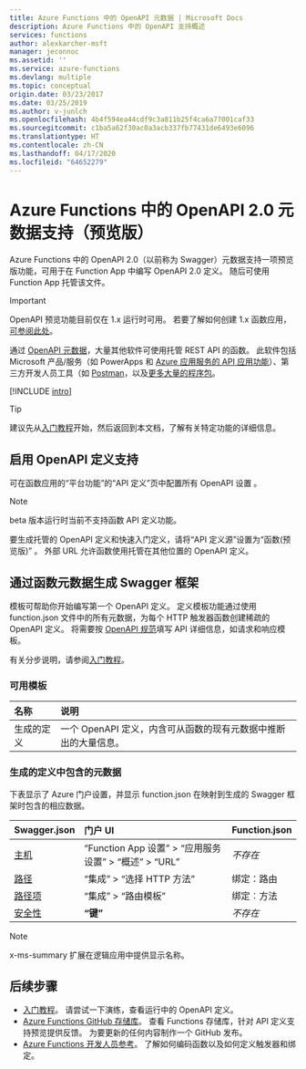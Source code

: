 ```yaml
---
title: Azure Functions 中的 OpenAPI 元数据 | Microsoft Docs
description: Azure Functions 中的 OpenAPI 支持概述
services: functions
author: alexkarcher-msft
manager: jeconnoc
ms.assetid: ''
ms.service: azure-functions
ms.devlang: multiple
ms.topic: conceptual
origin.date: 03/23/2017
ms.date: 03/25/2019
ms.author: v-junlch
ms.openlocfilehash: 4b4f594ea44cdf9c3a811b25f4ca6a77001caf33
ms.sourcegitcommit: c1ba5a62f30ac0a3acb337fb77431de6493e6096
ms.translationtype: HT
ms.contentlocale: zh-CN
ms.lasthandoff: 04/17/2020
ms.locfileid: "64652279"
---
```

# <a name="openapi-20-metadata-support-in-azure-functions-preview"></a>Azure Functions 中的 OpenAPI 2.0 元数据支持（预览版）
Azure Functions 中的 OpenAPI 2.0（以前称为 Swagger）元数据支持一项预览版功能，可用于在 Function App 中编写 OpenAPI 2.0 定义。 随后可使用 Function App 托管该文件。

> [!IMPORTANT]
> OpenAPI 预览功能目前仅在 1.x 运行时可用。 若要了解如何创建 1.x 函数应用，[可参阅此处](./functions-versions.md#creating-1x-apps)。

通过 [OpenAPI 元数据](https://swagger.io/)，大量其他软件可使用托管 REST API 的函数。 此软件包括 Microsoft 产品/服务（如 PowerApps 和 [Azure 应用服务的 API 应用功能](../app-service/overview.md)）、第三方开发人员工具（如 [Postman](https://www.getpostman.com/docs/importing_swagger)，以及[更多大量的程序包](https://swagger.io/tools/)。

[!INCLUDE [intro](../../includes/functions-bindings-intro.md)]

>[!TIP]
>建议先从[入门教程](./functions-api-definition-getting-started.md)开始，然后返回到本文档，了解有关特定功能的详细信息。

## <a name="enable-openapi-definition-support"></a><a name="enable"></a>启用 OpenAPI 定义支持
可在函数应用的“平台功能”的“API 定义”页中配置所有 OpenAPI 设置   。

> [!NOTE]
> beta 版本运行时当前不支持函数 API 定义功能。

要生成托管的 OpenAPI 定义和快速入门定义，请将“API 定义源”设置为“函数(预览版)”   。 外部 URL 允许函数使用托管在其他位置的 OpenAPI 定义。 

## <a name="generate-a-swagger-skeleton-from-your-functions-metadata"></a><a name="generate-definition"></a>通过函数元数据生成 Swagger 框架
模板可帮助你开始编写第一个 OpenAPI 定义。 定义模板功能通过使用 function.json 文件中的所有元数据，为每个 HTTP 触发器函数创建稀疏的 OpenAPI 定义。 将需要按 [OpenAPI 规范](https://swagger.io/specification/)填写 API 详细信息，如请求和响应模板。

有关分步说明，请参阅[入门教程](./functions-api-definition-getting-started.md)。

### <a name="available-templates"></a><a name="templates"></a>可用模板

|名称| 说明 |
|:-----|:-----|
|生成的定义|一个 OpenAPI 定义，内含可从函数的现有元数据中推断出的大量信息。|

### <a name="included-metadata-in-the-generated-definition"></a><a name="quickstart-details"></a>生成的定义中包含的元数据

下表显示了 Azure 门户设置，并显示 function.json 在映射到生成的 Swagger 框架时包含的相应数据。

|Swagger.json|门户 UI|Function.json|
|:----|:-----|:-----|
|[主机](https://swagger.io/specification/#fixed-fields-15)|“Function App 设置” > “应用服务设置” > “概述” > “URL”|*不存在*
|[路径](https://swagger.io/specification/#paths-object-29)|“集成” > “选择 HTTP 方法”|绑定：路由
|[路径项](https://swagger.io/specification/#path-item-object-32)|“集成” > “路由模板”|绑定︰方法
|[安全性](https://swagger.io/specification/#security-scheme-object-112)|**“键”**|*不存在*|

> [!NOTE]
> x-ms-summary 扩展在逻辑应用中提供显示名称。
>

## <a name="next-steps"></a>后续步骤
* [入门教程](functions-api-definition-getting-started.md)。 请尝试一下演练，查看运行中的 OpenAPI 定义。
* [Azure Functions GitHub 存储库](https://github.com/Azure/Azure-Functions/)。 查看 Functions 存储库，针对 API 定义支持预览提供反馈。 为要更新的任何内容制作一个 GitHub 发布。
* [Azure Functions 开发人员参考](functions-reference.md)。 了解如何编码函数以及如何定义触发器和绑定。

<!-- Update_Description: link update -->